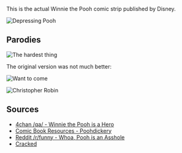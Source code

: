 This is the actual Winnie the Pooh comic strip published by Disney.

![Depressing Pooh](http://i.imgur.com/411PIMA.jpg)

## Parodies

![The hardest thing](http://i.imgur.com/6LGTdxx.jpg)

The original version was not much better:

![Want to come](http://i.imgur.com/sCtXl1A.jpg)

![Christopher Robin](http://i.imgur.com/7ZnB7.jpg)

## Sources

* [4chan /qa/ - Winnie the Pooh is a Hero](http://boards.4chan.org/qa/thread/77501/winnie-the-pooh-is-a-hero)
* [Comic Book Resources - Poohdickery](http://goodcomics.comicbookresources.com/category/poohdickery/)
* [Reddit /r/funny - Whoa, Pooh is an Asshole](http://www.reddit.com/r/funny/comments/10cvqd/whoa_pooh_is_an_asshole/)
* [Cracked](http://www.cracked.com/article_21404_6-shockingly-adult-episodes-kid-friendly-franchises.html)